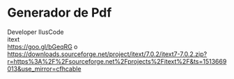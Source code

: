 # Generador de Pdf
Developer IlusCode  
itext   
https://goo.gl/bGeqRG     o
https://downloads.sourceforge.net/project/itext/7.0.2/itext7-7.0.2.zip?r=https%3A%2F%2Fsourceforge.net%2Fprojects%2Fitext%2F&ts=1513669013&use_mirror=cfhcable
